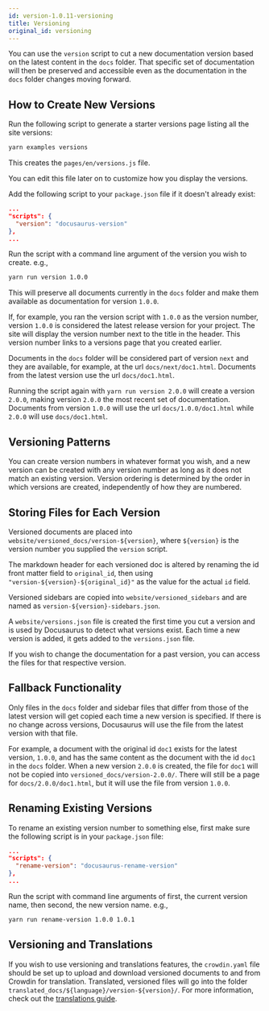 ```yaml
---
id: version-1.0.11-versioning
title: Versioning
original_id: versioning
---
```


You can use the `version` script to cut a new documentation version based on the latest content in the `docs` folder. That specific set of documentation will then be preserved and accessible even as the documentation in the `docs` folder changes moving forward.

## How to Create New Versions

Run the following script to generate a starter versions page listing all the site versions:

```bash
yarn examples versions
```

This creates the `pages/en/versions.js` file.

You can edit this file later on to customize how you display the versions.

Add the following script to your `package.json` file if it doesn't already exist:

```json
...
"scripts": {
  "version": "docusaurus-version"
},
...
```

Run the script with a command line argument of the version you wish to create. e.g.,

```bash
yarn run version 1.0.0
```

This will preserve all documents currently in the `docs` folder and make them available as documentation for version `1.0.0`.

If, for example, you ran the version script with `1.0.0` as the version number, version `1.0.0` is considered the latest release version for your project. The site will display the version number next to the title in the header. This version number links to a versions page that you created earlier.

Documents in the `docs` folder will be considered part of version `next` and they are available, for example, at the url `docs/next/doc1.html`. Documents from the latest version use the url `docs/doc1.html`.

Running the script again with `yarn run version 2.0.0` will create a version `2.0.0`, making version `2.0.0` the most recent set of documentation. Documents from version `1.0.0` will use the url `docs/1.0.0/doc1.html` while `2.0.0` will use `docs/doc1.html`.

## Versioning Patterns

You can create version numbers in whatever format you wish, and a new version can be created with any version number as long as it does not match an existing version. Version ordering is determined by the order in which versions are created, independently of how they are numbered.

## Storing Files for Each Version

Versioned documents are placed into `website/versioned_docs/version-${version}`, where `${version}` is the version number you supplied the `version` script.

The markdown header for each versioned doc is altered by renaming the id front matter field to `original_id`, then using `"version-${version}-${original_id}"` as the value for the actual `id` field.

Versioned sidebars are copied into `website/versioned_sidebars` and are named as `version-${version}-sidebars.json`.

A `website/versions.json` file is created the first time you cut a version and is used by Docusaurus to detect what versions exist. Each time a new version is added, it gets added to the `versions.json` file.

If you wish to change the documentation for a past version, you can access the files for that respective version.

## Fallback Functionality

Only files in the `docs` folder and sidebar files that differ from those of the latest version will get copied each time a new version is specified. If there is no change across versions, Docusaurus will use the file from the latest version with that file.

For example, a document with the original id `doc1` exists for the latest version, `1.0.0`, and has the same content as the document with the id `doc1` in the `docs` folder. When a new version `2.0.0` is created, the file for `doc1` will not be copied into `versioned_docs/version-2.0.0/`. There will still be a page for `docs/2.0.0/doc1.html`, but it will use the file from version `1.0.0`.

## Renaming Existing Versions

To rename an existing version number to something else, first make sure the following script is in your `package.json` file:

```json
...
"scripts": {
  "rename-version": "docusaurus-rename-version"
},
...
```

Run the script with command line arguments of first, the current version name, then second, the new version name. e.g.,

```bash
yarn run rename-version 1.0.0 1.0.1
```

## Versioning and Translations

If you wish to use versioning and translations features, the `crowdin.yaml` file should be set up to upload and download versioned documents to and from Crowdin for translation. Translated, versioned files will go into the folder `translated_docs/${language}/version-${version}/`. For more information, check out the [translations guide](guides-translation.md).
